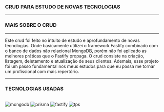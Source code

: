 ### CRUD PARA ESTUDO DE NOVAS TECNOLOGIAS

---

### MAIS SOBRE O CRUD

---

Este crud foi feito no intuito de estudo e aprofundamento de novas tecnologias. Onde basicamente utilizei o framework Fastify combinado com o banco de dados não relacional MongoDB, porém não foi aplicado as melhores práticas que o Fastify propaga. O crud consiste na criação, listagem, deletamento e atualização de seus clientes. Ademais, esse projeto foi um passo fundamental nos meus estudos para que eu possa me tornar um profissional com mais repertório.

---

### TECNOLOGIAS USADAS

<div style="display: inline_block"><br/>
    <img aling ="center" alt="mongodb" src="https://img.shields.io/badge/MongoDB-4EA94B?style=for-the-badge&logo=mongodb&logoColor=white">
    <img aling ="center" alt="prisma" src="https://img.shields.io/badge/Prisma-3982CE?style=for-the-badge&logo=Prisma&logoColor=white">
    <img aling ="center" alt="fastify" src="https://img.shields.io/badge/Node.js-43853D?style=for-the-badge&logo=node.js&logoColor=white">
     <img aling ="center" alt="tps" src="https://img.shields.io/badge/TypeScript-007ACC?style=for-the-badge&logo=typescript&logoColor=white">
